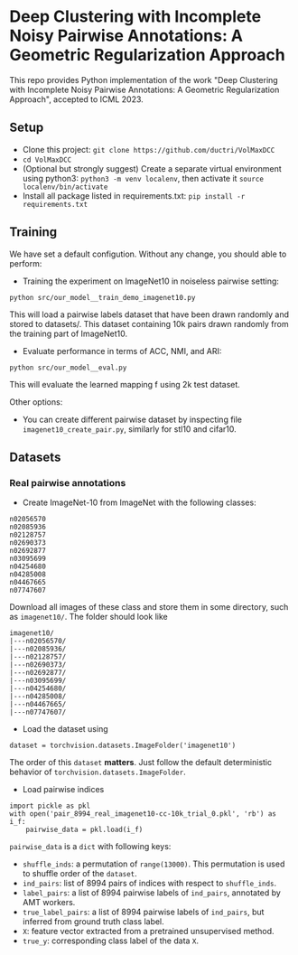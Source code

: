 # Deep Clustering with Incomplete Noisy Pairwise Annotations: A Geometric Regularization Approach

This repo provides Python implementation of the work "Deep Clustering with Incomplete Noisy Pairwise Annotations: A Geometric Regularization Approach", accepted to ICML 2023.


## Setup

- Clone this project: `git clone https://github.com/ductri/VolMaxDCC`
- `cd VolMaxDCC`
- (Optional but strongly suggest) Create a separate virtual environment using python3: `python3 -m venv localenv`, then activate it `source localenv/bin/activate`
- Install all package listed in requirements.txt: `pip install -r requirements.txt`



## Training
We have set a default configution. Without any change, you should able to perform:

- Training the experiment on ImageNet10 in noiseless pairwise setting:
```
python src/our_model__train_demo_imagenet10.py
```
This will load a pairwise labels dataset that have been drawn randomly and stored to datasets/. This dataset containing 10k pairs drawn randomly from the training part of ImageNet10.

- Evaluate performance in terms of ACC, NMI, and ARI:
```
python src/our_model__eval.py
```
This will evaluate the learned mapping f using 2k test dataset.


Other options:
- You can create different pairwise dataset by inspecting file `imagenet10_create_pair.py`, similarly for stl10 and cifar10.

## Datasets

### Real pairwise annotations
- Create ImageNet-10 from ImageNet with the following classes: 
```
n02056570
n02085936
n02128757
n02690373
n02692877
n03095699
n04254680
n04285008
n04467665
n07747607
```
Download all images of these class and store them in some directory, such as `imagenet10/`. The folder should look like
```
imagenet10/
|---n02056570/
|---n02085936/
|---n02128757/
|---n02690373/
|---n02692877/
|---n03095699/
|---n04254680/
|---n04285008/
|---n04467665/
|---n07747607/
```
- Load the dataset using
```
dataset = torchvision.datasets.ImageFolder('imagenet10')
```
The order of this `dataset` __matters__. Just follow the default deterministic behavior of `torchvision.datasets.ImageFolder`.

- Load pairwise indices
```
import pickle as pkl
with open('pair_8994_real_imagenet10-cc-10k_trial_0.pkl', 'rb') as i_f:
    pairwise_data = pkl.load(i_f)
```

`pairwise_data` is a `dict` with following keys:

- `shuffle_inds`: a permutation of `range(13000)`. This permutation is used to shuffle order of the `dataset`.
- `ind_pairs`: list of 8994 pairs of indices with respect to `shuffle_inds`.
- `label_pairs`: a list of 8994 pairwise labels of `ind_pairs`, annotated by AMT workers.
- `true_label_pairs`: a list of 8994 pairwise labels of `ind_pairs`, but inferred from ground truth class label.
- `X`: feature vector extracted from a pretrained unsupervised method.
- `true_y`: corresponding class label of the data `X`.


